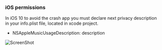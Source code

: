 ### iOS permissions

In iOS 10 to avoid the crash app you must declare next privacy description in your info.plist file, located in xcode project.

* NSAppleMusicUsageDescription: description

![ScreenShot](https://lh5.googleusercontent.com/2PyByz1q7QpGPc_sAYLRyN2UEWCzcBByhl_rAGz-zEsVq-UjVrSSUv4Fxg65XLoQTZJlgOxh0pRtvNs=w2871-h1606-rw)
